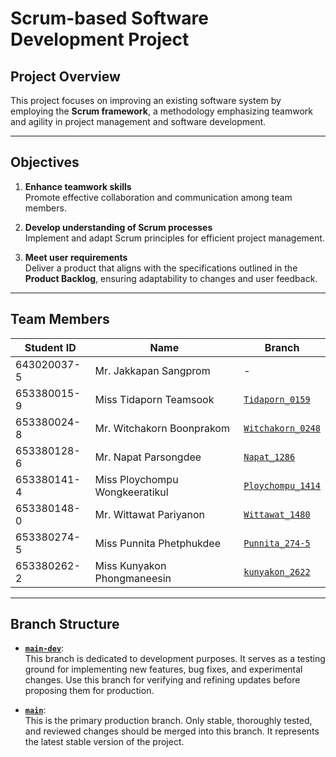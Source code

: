 # Scrum-based Software Development Project

## Project Overview

This project focuses on improving an existing software system by employing the **Scrum framework**, a methodology emphasizing teamwork and agility in project management and software development.

---

## Objectives

1. **Enhance teamwork skills**  
   Promote effective collaboration and communication among team members.

2. **Develop understanding of Scrum processes**  
   Implement and adapt Scrum principles for efficient project management.

3. **Meet user requirements**  
   Deliver a product that aligns with the specifications outlined in the **Product Backlog**, ensuring adaptability to changes and user feedback.

---

## Team Members

| **Student ID**   | **Name**                        | **Branch**                                                                                       |
|-------------------|---------------------------------|--------------------------------------------------------------------------------------------------|
| 643020037-5      | Mr. Jakkapan Sangprom          | -                                                                                                |
| 653380015-9      | Miss Tidaporn Teamsook          | [`Tidaporn_0159`](https://github.com/kku-computer-science/git-group-repository-group-3-sec-2-v-2/tree/Tidaporn_0159)          |
| 653380024-8      | Mr. Witchakorn Boonprakom       | [`Witchakorn_0248`](https://github.com/kku-computer-science/git-group-repository-group-3-sec-2-v-2/tree/Witchakorn_0248)      |
| 653380128-6      | Mr. Napat Parsongdee           | [`Napat_1286`](https://github.com/kku-computer-science/git-group-repository-group-3-sec-2-v-2/tree/Napat_1286)              |
| 653380141-4      | Miss Ploychompu Wongkeeratikul  | [`Ploychompu_1414`](https://github.com/kku-computer-science/git-group-repository-group-3-sec-2-v-2/tree/Ploychompu_1414)     |
| 653380148-0      | Mr. Wittawat Pariyanon          | [`Wittawat_1480`](https://github.com/kku-computer-science/git-group-repository-group-3-sec-2-v-2/tree/Wittawat_1480)        |
| 653380274-5      | Miss Punnita Phetphukdee        | [`Punnita_274-5`](https://github.com/kku-computer-science/git-group-repository-group-3-sec-2-v-2/tree/Punnita_274-5)        |
| 653380262-2      | Miss Kunyakon Phongmaneesin     | [`kunyakon_2622`](https://github.com/kku-computer-science/git-group-repository-group-3-sec-2-v-2/tree/kunyakon_2622)        |

---


## Branch Structure

- **[`main-dev`](https://github.com/kku-computer-science/git-group-repository-group-3-sec-2-v-2/tree/main-dev)**:  
  This branch is dedicated to development purposes. It serves as a testing ground for implementing new features, bug fixes, and experimental changes. Use this branch for verifying and refining updates before proposing them for production.

- **[`main`](https://github.com/kku-computer-science/git-group-repository-group-3-sec-2-v-2/tree/main)**:  
  This is the primary production branch. Only stable, thoroughly tested, and reviewed changes should be merged into this branch. It represents the latest stable version of the project.
